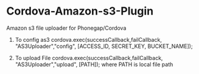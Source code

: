 Cordova-Amazon-s3-Plugin
========================

Amazon s3 file uploader  for Phonegap/Cordova

1) To config as3 
cordova.exec(successCallback,failCallback, "AS3Uploader","config", [ACCESS_ID, SECRET_KEY, BUCKET_NAME]);

2) To upload File
cordova.exec(successCallback,failCallback, "AS3Uploader","upload", [PATH]);
				where PATH is local file path


